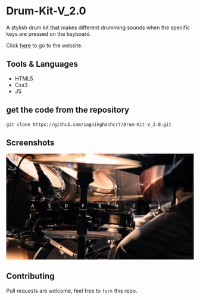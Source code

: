 # Drum-Kit-V_2.0
A stylish drum kit that makes different drumming sounds when the specific keys are pressed on the keyboard.

Click [here](https://sagnikghoshcr7.github.io/Drum-Kit-V_2.0/.) to go to the website.

## Tools & Languages
- HTML5
- Css3
- JS

## get the code from the repository
```
git clone https://github.com/sagnikghoshcr7/Drum-Kit-V_2.0.git
```

## Screenshots
![](https://github.com/sagnikghoshcr7/images/blob/master/Drum%20Kit%202.0.png)


## Contributing
Pull requests are welcome, feel free to ```fork``` this repo.
